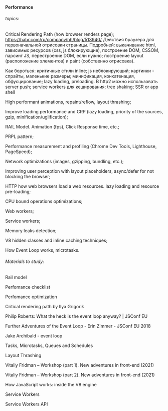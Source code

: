#### Performance
###### topics:

Critical Rendering Path (how browser renders page);
https://habr.com/ru/company/hh/blog/513940/
Действия браузера для первоначальной отрисовки страницы. Подробней: выкачивание html, зависимых ресурсов (css, js блокирующие), построение DOM, CSSOM, парсинг JS, перестроение DOM, если нужно; построение layout (расположение элементов) и paint (собственно отрисовка).

Как бороться: критичные стили inline; js неблокирующий; картинки - спрайты, маленькие размеры; минификация, конкатенация, обфусцирование; lazy loading, preloading. В http2 можно использовать server push; service workers для кеширования; tree shaking; SSR or app shell

High performant animations, repaint/reflow, layout thrashing;

Improve loading performance and CRP (lazy loading, priority of the sources, gzip, minification/uglification);

RAIL Model. Animation (fps), Click Response time, etc.;

PRPL pattern;

Performance measurement and profiling (Chrome Dev Tools, Lighthouse, PageSpeed);

Network optimizations (images, gzipping, bundling, etc.);

Improving user perception with layout placeholders, async/defer for not blocking the browser;

HTTP how web browsers load a web resources. lazy loading and resource pre-loading;

CPU bound operations optimizations;

Web workers;

Service workers;

Memory leaks detection;

V8 hidden classes and inline caching techniques;

How Event Loop works, microtasks.

 
###### Materials to study:
 
Rail model

Perfomance checklist

Perfomance optimization

Critical rendering path by Ilya Grigorik

Philip Roberts: What the heck is the event loop anyway? | JSConf EU

Further Adventures of the Event Loop - Erin Zimmer - JSConf EU 2018

Jake Archibald - event loop

Tasks, Microtasks, Queues and Schedules

Layout Thrashing

Vitaliy Fridman – Workshop (part 1). New adventures in front-end (2021)

Vitaliy Fridman – Workshop (part 2). New adventures in front-end (2021)

How JavaScript works: inside the V8 engine

Service Workers

Service Workers API
